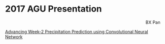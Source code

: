 
# 2017 AGU Presentation 


<div style="text-align: right"> BX Pan </div>


[Advancing Week-2 Precipitation Prediction using Convolutional Neural Network](https://lambdamore.github.io/figures/2017_AGU_BaoxiangPan.pdf)
